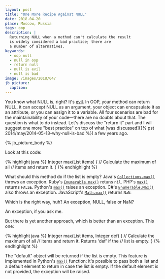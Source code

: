 ```yaml
---
layout: post
title: "One More Recipe Against NULL"
date: 2018-04-20
place: Moscow, Russia
tags: oop
description: |
  Returning NULL when a method can't calculate the result
  is widely considered a bad practice; there are
  a number of alternatives.
keywords:
  - oop null
  - null in oop
  - return null
  - null is evil
  - null is bad
image: /images/2018/04/
jb_picture:
  caption:
---
```


You know what NULL is, right? It's [evil](https://www.infoq.com/presentations/Null-References-The-Billion-Dollar-Mistake-Tony-Hoare).
In OOP, your method can return NULL,
it can accept NULL as an argument, your object can encapsulate it as an attribute,
or you can assign it to a variable.
All four scenarios are bad for the maintainability of your code&mdash;there
are no doubts about that.
The question is what to do instead. Let's discuss the "return it" part and
I will suggest one more "best practice" on top of what
[was discussed]({% pst 2014/may/2014-05-13-why-null-is-bad %}) a few years ago.

<!--more-->

{% jb_picture_body %}

Look at this code:

{% highlight java %}
Integer max(List<Integer> items) {
  // Calculate the maximum of all
  // items and return it.
}
{% endhighlight %}

What should this method do if the list is empty?
Java's [`Collections.max()`](https://docs.oracle.com/javase/8/docs/api/java/util/Collections.html#max-java.util.Collection-)
throws an exception.
Ruby's [`Enumerable.max()`](https://ruby-doc.org/core-2.5.1/Enumerable.html#method-i-max)
retuns `nil`.
PHP's [`max()`](http://php.net/manual/en/function.max.php)
returns `FALSE`.
Python's [`max()`](https://docs.python.org/3/library/functions.html#max)
raises an exception.
C#'s [`Enumerable.Max()`](https://msdn.microsoft.com/en-us/library/bb335614(v=vs.110).aspx)
also throws an exception.
JavaScript's [`Math.max()`](https://developer.mozilla.org/en-US/docs/Web/JavaScript/Reference/Global_Objects/Math/max)
returns `NaN`.

Which is the right way, huh? An exception, NULL, false or NaN?

An exception, if you ask me.

But there is yet another approach, which is better than an exception. This one:

{% highlight java %}
Integer max(List<Integer> items, Integer def) {
  // Calculate the maximum of all
  // items and return it. Returns 'def' if the
  // list is empty.
}
{% endhighlight %}

The "default" object will be returned if the list is empty. This feature
is implemented in Python's [`max()`](https://docs.python.org/3/library/functions.html#max) function:
it's possible to pass both a list and a default element to return in case the list
is empty. If the default element is not provided, the exception will be raised.

